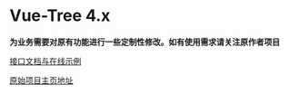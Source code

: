 # Vue-Tree 4.x

**为业务需要对原有功能进行一些定制性修改。如有使用需求请关注原作者项目**

[接口文档与在线示例](https://wsfe.github.io/vue-tree/)

[原始项目主页地址](https://github.com/wsfe/vue-tree/)
